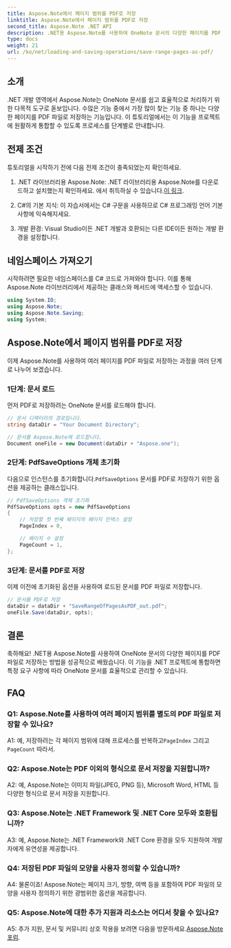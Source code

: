 ```yaml
---
title: Aspose.Note에서 페이지 범위를 PDF로 저장
linktitle: Aspose.Note에서 페이지 범위를 PDF로 저장
second_title: Aspose.Note .NET API
description: .NET용 Aspose.Note를 사용하여 OneNote 문서의 다양한 페이지를 PDF 파일로 저장하는 방법을 알아보세요. 단계별 튜토리얼이 포함되어 있습니다.
type: docs
weight: 21
url: /ko/net/loading-and-saving-operations/save-range-pages-as-pdf/
---
```

## 소개

.NET 개발 영역에서 Aspose.Note는 OneNote 문서를 쉽고 효율적으로 처리하기 위한 다목적 도구로 돋보입니다. 수많은 기능 중에서 가장 많이 찾는 기능 중 하나는 다양한 페이지를 PDF 파일로 저장하는 기능입니다. 이 튜토리얼에서는 이 기능을 프로젝트에 원활하게 통합할 수 있도록 프로세스를 단계별로 안내합니다.

## 전제 조건

튜토리얼을 시작하기 전에 다음 전제 조건이 충족되었는지 확인하세요.

1.  .NET 라이브러리용 Aspose.Note: .NET 라이브러리용 Aspose.Note를 다운로드하고 설치했는지 확인하세요. 에서 취득하실 수 있습니다.[이 링크](https://releases.aspose.com/note/net/).
   
2. C#의 기본 지식: 이 자습서에서는 C# 구문을 사용하므로 C# 프로그래밍 언어 기본 사항에 익숙해지세요.
   
3. 개발 환경: Visual Studio이든 .NET 개발과 호환되는 다른 IDE이든 원하는 개발 환경을 설정합니다.

## 네임스페이스 가져오기

시작하려면 필요한 네임스페이스를 C# 코드로 가져와야 합니다. 이를 통해 Aspose.Note 라이브러리에서 제공하는 클래스와 메서드에 액세스할 수 있습니다.

```csharp
using System.IO;
using Aspose.Note;
using Aspose.Note.Saving;
using System;
```

## Aspose.Note에서 페이지 범위를 PDF로 저장

이제 Aspose.Note를 사용하여 여러 페이지를 PDF 파일로 저장하는 과정을 여러 단계로 나누어 보겠습니다.

### 1단계: 문서 로드

먼저 PDF로 저장하려는 OneNote 문서를 로드해야 합니다.

```csharp
// 문서 디렉터리의 경로입니다.
string dataDir = "Your Document Directory";

// 문서를 Aspose.Note에 로드합니다.
Document oneFile = new Document(dataDir + "Aspose.one");
```

### 2단계: PdfSaveOptions 개체 초기화

 다음으로 인스턴스를 초기화합니다.`PdfSaveOptions` 문서를 PDF로 저장하기 위한 옵션을 제공하는 클래스입니다.

```csharp
// PdfSaveOptions 객체 초기화
PdfSaveOptions opts = new PdfSaveOptions
{
    // 저장할 첫 번째 페이지의 페이지 인덱스 설정
    PageIndex = 0,

    // 페이지 수 설정
    PageCount = 1,
};
```

### 3단계: 문서를 PDF로 저장

이제 이전에 초기화된 옵션을 사용하여 로드된 문서를 PDF 파일로 저장합니다.

```csharp
// 문서를 PDF로 저장
dataDir = dataDir + "SaveRangeOfPagesAsPDF_out.pdf";
oneFile.Save(dataDir, opts);
```

## 결론

축하해요! .NET용 Aspose.Note를 사용하여 OneNote 문서의 다양한 페이지를 PDF 파일로 저장하는 방법을 성공적으로 배웠습니다. 이 기능을 .NET 프로젝트에 통합하면 특정 요구 사항에 따라 OneNote 문서를 효율적으로 관리할 수 있습니다.

## FAQ

### Q1: Aspose.Note를 사용하여 여러 페이지 범위를 별도의 PDF 파일로 저장할 수 있나요?

 A1: 예, 저장하려는 각 페이지 범위에 대해 프로세스를 반복하고`PageIndex` 그리고`PageCount` 따라서.
   
### Q2: Aspose.Note는 PDF 이외의 형식으로 문서 저장을 지원합니까?

A2: 예, Aspose.Note는 이미지 파일(JPEG, PNG 등), Microsoft Word, HTML 등 다양한 형식으로 문서 저장을 지원합니다.
   
### Q3: Aspose.Note는 .NET Framework 및 .NET Core 모두와 호환됩니까?

A3: 예, Aspose.Note는 .NET Framework와 .NET Core 환경을 모두 지원하여 개발자에게 유연성을 제공합니다.
   
### Q4: 저장된 PDF 파일의 모양을 사용자 정의할 수 있습니까?

A4: 물론이죠! Aspose.Note는 페이지 크기, 방향, 여백 등을 포함하여 PDF 파일의 모양을 사용자 정의하기 위한 광범위한 옵션을 제공합니다.
   
### Q5: Aspose.Note에 대한 추가 지원과 리소스는 어디서 찾을 수 있나요?

 A5: 추가 지원, 문서 및 커뮤니티 상호 작용을 보려면 다음을 방문하세요.[Aspose.Note 포럼](https://forum.aspose.com/c/note/28).